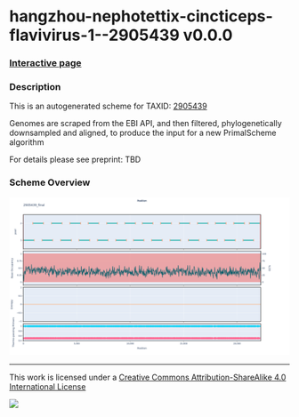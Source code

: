 # hangzhou-nephotettix-cincticeps-flavivirus-1--2905439 v0.0.0

### [Interactive page](https://chrisgkent.github.io/schemes/hangzhou-nephotettix-cincticeps-flavivirus-1--2905439-1000-v0.0.0)

### Description

This is an autogenerated scheme for TAXID: [2905439](https://www.ncbi.nlm.nih.gov/Taxonomy/Browser/wwwtax.cgi?mode=Info&id=2905439&lvl=3&lin=f&keep=1&srchmode=1&unlock)

Genomes are scraped from the EBI API, and then filtered, phylogenetically downsampled and aligned, to produce the input for a new PrimalScheme algorithm

For details please see preprint: TBD

### Scheme Overview

![Alt text](work/2905439_final.png '2905439_final.png')

------------------------------------------------------------------------

This work is licensed under a [Creative Commons Attribution-ShareAlike 4.0 International License](http://creativecommons.org/licenses/by-sa/4.0/) 

![](https://i.creativecommons.org/l/by-sa/4.0/88x31.png)